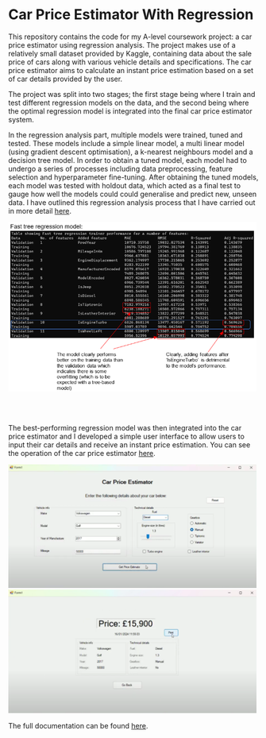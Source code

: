 # Car Price Estimator With Regression
This repository contains the code for my A-level coursework project: a car price estimator using regression analysis. The project makes use of a relatively small dataset provided by Kaggle, containing data about the sale price of cars along with various vehicle details and specifications. The car price estimator aims to calculate an instant price estimation based on a set of car details provided by the user.

The project was split into two stages; the first stage being where I train and test different regression models on the data, and the second being where the optimal regression model is integrated into the final car price estimator system. 

In the regression analysis part, multiple models were trained, tuned and tested. These models include a simple linear model, a multi linear model (using gradient descent optimisation), a k-nearest neighbours model and a decision tree model. In order to obtain a tuned model, each model had to undergo a series of processes including data preprocessing, feature selection and hyperparameter fine-tuning. After obtaining the tuned models, each model was tested with holdout data, which acted as a final test to gauge how well the models could could generalise and predict new, unseen data. I have outlined this regression analysis process that I have carried out in more detail [here](https://youtu.be/H5B1dWf65uo).
<p><img src="./docs/FastTreePerformanceTable.png" alt="drawing" width="500"/></p>
<br></br>

The best-performing regression model was then integrated into the car price estimator and I developed a simple user interface to allow users to input their car details and receive an instant price estimation. You can see the operation of the car price estimator [here](./docs/NEA%20Regression%20Analysis%20Report.pdf).
<p float="left">
    <img src="./docs/InputScreen.png" alt="drawing" width="500"/>
    <img src="./docs/OutputScreen.png" alt="drawing" width="500"/>
</p>

The full documentation can be found [here](./docs/NEA%20Final%20Report.pdf).